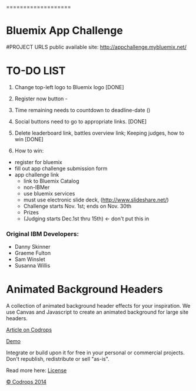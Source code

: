 ===================

Bluemix App Challenge
=========

#PROJECT URLS
public available site: http://appchallenge.mybluemix.net/

# TO-DO LIST
1. Change top-left logo to Bluemix logo [DONE] 
2. Register now button -
3. Time remaining needs to countdown to deadline-date ()
4. Social buttons need to go to appropriate links. [DONE] 
5. Delete leaderboard link, battles overview link; Keeping judges, how to win [DONE] 

8. How to win:
- register for bluemix
- fill out app challenge submission form
- app challenge link
  * link to Bluemix Catalog
  * non-IBMer
  * use bluemix services
  * must use electronic slide deck, (http://www.slideshare.net/)
  * Challenge starts Nov. 1st; ends on Nov. 30th
  * Prizes
  * (Judging starts Dec.1st thru 15th) <- don't put this in

### Original IBM Developers:
- Danny Skinner
- Graeme Fulton
- Sam Winslet
- Susanna Willis

Animated Background Headers
=========

A collection of animated background header effects for your inspiration. We use Canvas and Javascript to create an animated background for large site headers.

[Article on Codrops](http://tympanus.net/codrops/?p=20153)

[Demo](http://tympanus.net/Development/AnimatedHeaderBackgrounds/)

Integrate or build upon it for free in your personal or commercial projects. Don't republish, redistribute or sell "as-is".

Read more here: [License](http://tympanus.net/codrops/licensing/)

[© Codrops 2014](http://www.codrops.com)
